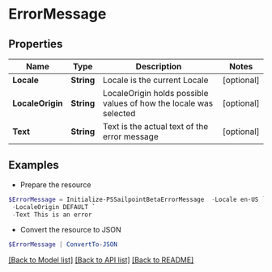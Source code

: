 # ErrorMessage
## Properties

Name | Type | Description | Notes
------------ | ------------- | ------------- | -------------
**Locale** | **String** | Locale is the current Locale | [optional] 
**LocaleOrigin** | **String** | LocaleOrigin holds possible values of how the locale was selected | [optional] 
**Text** | **String** | Text is the actual text of the error message | [optional] 

## Examples

- Prepare the resource
```powershell
$ErrorMessage = Initialize-PSSailpointBetaErrorMessage  -Locale en-US `
 -LocaleOrigin DEFAULT `
 -Text This is an error
```

- Convert the resource to JSON
```powershell
$ErrorMessage | ConvertTo-JSON
```

[[Back to Model list]](../README.md#documentation-for-models) [[Back to API list]](../README.md#documentation-for-api-endpoints) [[Back to README]](../README.md)

